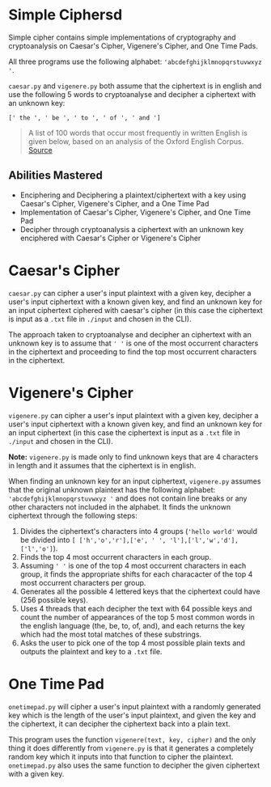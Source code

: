 # Simple Ciphersd
Simple cipher contains simple implementations of cryptography and cryptoanalysis on Caesar's Cipher, Vigenere's Cipher, and One Time Pads.

All three programs use the following alphabet: `'abcdefghijklmnopqrstuvwxyz '`.

`caesar.py` and `vigenere.py` both assume that the ciphertext is in english and use the following 5 words to cryptoanalyse and decipher a ciphertext with an unknown key:
```
[' the ', ' be ', ' to ', ' of ', ' and ']
```
> A list of 100 words that occur most frequently in written English is given below, based on an analysis of the Oxford English Corpus. 
[Source](https://en.wikipedia.org/wiki/Most_common_words_in_English)

## Abilities Mastered
- Enciphering and Deciphering a plaintext/ciphertext with a key using Caesar's Cipher, Vigenere's Cipher, and a One Time Pad
- Implementation of Caesar's Cipher, Vigenere's Cipher, and One Time Pad
- Decipher through cryptoanalysis a ciphertext with an unknown key enciphered with Caesar's Cipher or Vigenere's Cipher

# Caesar's Cipher
`caesar.py` can cipher a user's input plaintext with a given key, decipher a user's input ciphertext with a known given key, and find an unknown key for an input ciphertext ciphered with caesar's cipher (in this case the ciphertext is input as a `.txt` file in `./input` and chosen in the CLI).

The approach taken to cryptoanalyse and decipher an ciphertext with an unknown key is to assume that `' '` is one of the most occurrent characters in the ciphertext and proceeding to find the top most occurrent characters in the ciphertext.

# Vigenere's Cipher
`vigenere.py` can cipher a user's input plaintext with a given key, decipher a user's input ciphertext with a known given key, and find an unknown key for an input ciphertext (in this case the ciphertext is input as a `.txt` file in `./input` and chosen in the CLI).

**Note:** `vigenere.py` is made only to find unknown keys that are 4 characters in length and it assumes that the ciphertext is in english.

When finding an unknown key for an input ciphertext, `vigenere.py` assumes that the original unknown plaintext has the following alphabet: `'abcdefghijklmnopqrstuvwxyz '` and does not contain line breaks or any other characters not included in the alphabet. It finds the unknown ciphertext through the following steps:

1. Divides the ciphertext's characters into 4 groups (`'hello world'` would be divided into `[ ['h','o','r'],['e', ' ', 'l'],['l','w','d'],['l','o']`).
2. Finds the top 4 most occurrent characters in each group.
3. Assuming `' '` is one of the top 4 most occurrent characters in each group, it finds the appropriate shifts for each characacter of the top 4 most occurrent characters per group.
4. Generates all the possible 4 lettered keys that the ciphertext could have (256 possible keys).
5. Uses 4 threads that each decipher the text with 64 possible keys and count the number of appearances of the top 5 most common words in the english language (the, be, to, of, and), and each returns the key which had the most total matches of these substrings.
6. Asks the user to pick one of the top 4 most possible plain texts and outputs the plaintext and key to a `.txt` file.

# One Time Pad
`onetimepad.py` will cipher a user's input plaintext with a randomly generated key which is the length of the user's input plaintext, and given the key and the ciphertext, it can decipher the ciphertext back into a plain text. 

This program uses the function `vigenere(text, key, cipher)` and the only thing it does differently from `vigenere.py` is that it generates a completely random key which it inputs into that function to cipher the plaintext. `onetimepad.py` also uses the same function to decipher the given ciphertext with a given key.